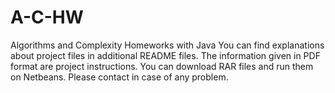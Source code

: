 # A-C-HW
Algorithms and Complexity Homeworks with Java
You can find explanations about project files in additional README files. 
The information given in PDF format are project instructions. 
You can download RAR files and run them on Netbeans. 
Please contact in case of any problem.
